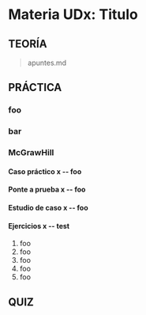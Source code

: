 # Materia UDx: Titulo

<Table of contents>

## TEORÍA

> apuntes.md

## PRÁCTICA

### foo
### bar
### McGrawHill

#### Caso práctico x -- foo
#### Ponte a prueba x -- foo
#### Estudio de caso x -- foo
#### Ejercicios x -- test

1. foo
2. foo
3. foo
4. foo
5. foo

## QUIZ
